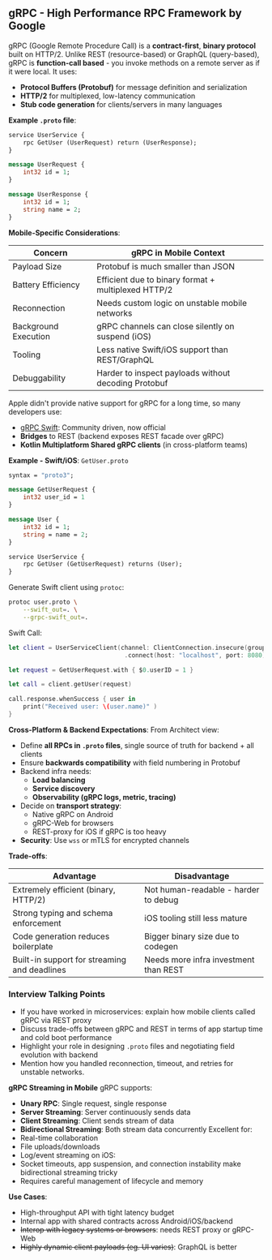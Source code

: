 ## gRPC - High Performance RPC Framework by Google
gRPC (Google Remote Procedure Call) is a **contract-first**, **binary protocol** built on HTTP/2. Unlike REST (resource-based) or GraphQL (query-based), gRPC is **function-call based** - you invoke methods on a remote server as if it were local.
It uses:
- **Protocol Buffers (Protobuf)** for message definition and serialization
- **HTTP/2** for multiplexed, low-latency communication
- **Stub code generation** for clients/servers in many languages

**Example `.proto` file**:
```proto
service UserService {
	rpc GetUser (UserRequest) return (UserResponse);
}

message UserRequest {
	int32 id = 1;
}

message UserResponse {
	int32 id = 1;
	string name = 2;
}
```

**Mobile-Specific Considerations**:

| Concern              | gRPC in Mobile Context                               |
| -------------------- | ---------------------------------------------------- |
| Payload Size         | Protobuf is much smaller than JSON                   |
| Battery Efficiency   | Efficient due to binary format + multiplexed HTTP/2  |
| Reconnection         | Needs custom logic on unstable mobile networks       |
| Background Execution | gRPC channels can close silently on suspend (iOS)    |
| Tooling              | Less native Swift/iOS support than REST/GraphQL      |
| Debuggability        | Harder to inspect payloads without decoding Protobuf |

Apple didn't provide native support for gRPC for a long time, so many developers use:
- [gRPC Swift](https://github.com/grpc/grpc-swift): Community driven, now official
- **Bridges** to REST (backend exposes REST facade over gRPC)
- **Kotlin Multiplatform Shared gRPC clients** (in cross-platform teams)

**Example - Swift/iOS**:
`GetUser.proto`
```proto
syntax = "proto3";

message GetUserRequest {
	int32 user_id = 1
}

message User {
	int32 id = 1;
	string = name = 2;
}

service UserService {
	rpc GetUser (GetUserRequest) returns (User);
}
```

Generate Swift client using `protoc`:
```bash
protoc user.proto \
	--swift_out=. \
	--grpc-swift_out=.
```

Swift Call:
```swift
let client = UserServiceClient(channel: ClientConnection.insecure(group: group)
								.connect(host: "localhost", port: 8080))

let request = GetUserRequest.with { $0.userID = 1 }

let call = client.getUser(request)

call.response.whenSuccess { user in
	print("Received user: \(user.name)" )
}
```

**Cross-Platform & Backend Expectations**:
From Architect view:
- Define **all RPCs in `.proto` files**, single source of truth for backend + all clients
- Ensure **backwards compatibility** with field numbering in Protobuf
- Backend infra needs:
	- **Load balancing**
	- **Service discovery**
	- **Observability (gRPC logs, metric, tracing)**
- Decide on **transport strategy**:
	- Native gRPC on Android
	- gRPC-Web for browsers
	- REST-proxy for iOS if gRPC is too heavy
- **Security**: Use `wss` or mTLS for encrypted channels

**Trade-offs**:

| Advantage                                    | Disadvantage                          |
| -------------------------------------------- | ------------------------------------- |
| Extremely efficient (binary, HTTP/2)         | Not human-readable - harder to debug  |
| Strong typing and schema enforcement         | iOS tooling still less mature         |
| Code generation reduces boilerplate          | Bigger binary size due to codegen     |
| Built-in support for streaming and deadlines | Needs more infra investment than REST |

### Interview Talking Points
- If you have worked in microservices: explain how mobile clients called gRPC via REST proxy
- Discuss trade-offs between gRPC and REST in terms of app startup time and cold boot performance
- Highlight your role in designing `.proto` files and negotiating field evolution with backend
- Mention how you handled reconnection, timeout, and retries for unstable networks.

**gRPC Streaming in Mobile**
gRPC supports:
- **Unary RPC**: Single request, single response
- **Server Streaming**: Server continuously sends data
- **Client Streaming**: Client sends stream of data
- **Bidirectional Streaming**: Both stream data concurrently
Excellent for:
- Real-time collaboration
- File uploads/downloads
- Log/event streaming
on iOS:
- Socket timeouts, app suspension, and connection instability make bidirectional streaming tricky
- Requires careful management of lifecycle and memory

**Use Cases**:
- High-throughput API with tight latency budget
- Internal app with shared contracts across Android/iOS/backend
- ~~Interop with legacy systems or browsers~~: needs REST proxy or gRPC-Web
- ~~Highly dynamic client payloads (eg. UI varies)~~: GraphQL is better